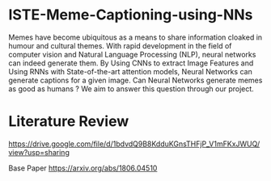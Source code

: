 # ISTE-Meme-Captioning-using-NNs
Memes have become ubiquitous as a means to share information cloaked in humour and cultural themes. With rapid development in the field of computer vision and Natural Language Processing (NLP), neural networks can indeed generate them. By Using CNNs to extract Image Features and Using RNNs with State-of-the-art attention models, Neural Networks can generate captions for a given image. Can Neural Networks generate memes as good as humans ? We aim to answer this question through our project. 

# Literature Review

https://drive.google.com/file/d/1bdvdQ9B8KdduKGnsTHFjP_V1mFKxJWUQ/view?usp=sharing

Base Paper
https://arxiv.org/abs/1806.04510
